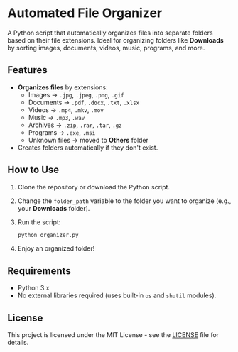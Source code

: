 # Automated File Organizer

A Python script that automatically organizes files into separate folders based on their file extensions. Ideal for organizing folders like **Downloads** by sorting images, documents, videos, music, programs, and more.

## Features

- **Organizes files** by extensions: 
  - Images → `.jpg`, `.jpeg`, `.png`, `.gif`
  - Documents → `.pdf`, `.docx`, `.txt`, `.xlsx`
  - Videos → `.mp4`, `.mkv`, `.mov`
  - Music → `.mp3`, `.wav`
  - Archives → `.zip`, `.rar`, `.tar`, `.gz`
  - Programs → `.exe`, `.msi`
  - Unknown files → moved to **Others** folder
- Creates folders automatically if they don't exist.

## How to Use

1. Clone the repository or download the Python script.
   
2. Change the `folder_path` variable to the folder you want to organize (e.g., your **Downloads** folder).

3. Run the script:
    ```bash
    python organizer.py
    ```

4. Enjoy an organized folder!

## Requirements

- Python 3.x
- No external libraries required (uses built-in `os` and `shutil` modules).

## License

This project is licensed under the MIT License - see the [LICENSE](LICENSE) file for details.

